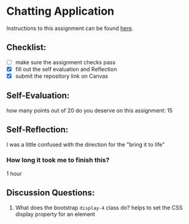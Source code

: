 Chatting Application
=====================
Instructions to this assignment can be found [here](https://it3049c.github.io/coursework/labs/chatting-app).

## Checklist:
- [ ] make sure the assignment checks pass
- [x] fill out the self evaluation and Reflection
- [x] submit the repository link on Canvas

## Self-Evaluation:

how many points out of 20 do you deserve on this assignment:
15


## Self-Reflection:
<!-- Write your self-reflection under this line -->
I was a little confused with the direction for the "bring it to life"

### How long it took me to finish this?
1 hour

## Discussion Questions:
1. What does the bootstrap `display-4` class do?
helps to set the CSS display property for an element